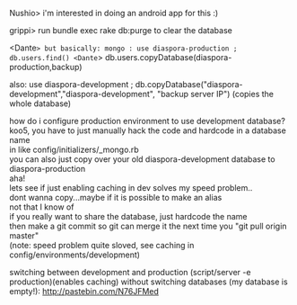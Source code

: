 Nushio> i'm interested in doing an android app for this :)

grippi> run bundle exec rake db:purge to clear the database

<Dante`> but basically: mongo : use diaspora-production ; db.users.find()
<Dante`> db.users.copyDatabase(diaspora-production,backup)

also: use diaspora-development ; db.copyDatabase("diaspora-development","diaspora-development", "backup server IP") (copies the whole database)

<koo5> how do i configure production environment to use development database?<br>
<chuck> koo5, you have to just manually hack the code and hardcode in a database name<br>
<chuck> in like config/initializers/_mongo.rb<br>
<chuck> you can also just copy over your old diaspora-development database to diaspora-production<br>
<koo5> aha!<br>
<koo5> lets see if just enabling caching in dev solves my speed problem..<br>
<koo5> dont wanna copy...maybe if it is possible to make an alias<br>
<chuck> not that I know of<br>
<chuck> if you really want to share the database, just hardcode the name<br>
<chuck> then make a git commit so git can merge it the next time you "git pull origin master"<br>
(note: speed problem quite sloved, see caching in config/environments/development)<br>


switching between development and production (script/server -e production)(enables caching) without switching databases (my database is empty!): 
http://pastebin.com/N76JFMed